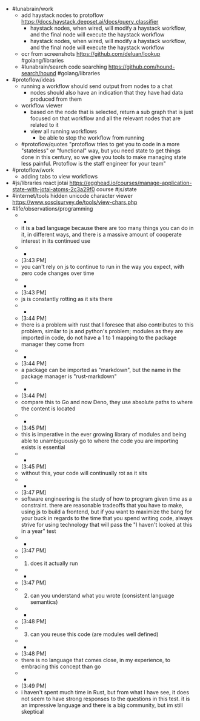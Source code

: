 - #lunabrain/work
	- add haystack nodes to protoflow https://docs.haystack.deepset.ai/docs/query_classifier
		- haystack nodes, when wired, will modify a haystack workflow, and the final node will execute the haystack workflow
		- haystack nodes, when wired, will modify a haystack workflow, and the final node will execute the haystack workflow
	- ocr from screenshots https://github.com/deluan/lookup #golang/libraries
	- #lunabrain/search code searching https://github.com/hound-search/hound #golang/libraries
- #protoflow/ideas
	- running a workflow should send output from nodes to a chat
		- nodes should also have an indication that they have had data produced from them
	- workflow viewer
		- based on the node that is selected, return a sub graph that is just focused on that workflow and all the relevant nodes that are related to it
		- view all running workflows
			- be able to stop the workflow from running
	- #protoflow/quotes "protoflow tries to get you to code in a more "stateless" or "functional" way, but you need state to get things done in this century, so we give you tools to make managing state less painful. Protoflow is the staff engineer for your team"
- #protoflow/work
	- adding tabs to view workflows
- #js/libraries react jotai https://egghead.io/courses/manage-application-state-with-jotai-atoms-2c3a29f0 course #js/state
- #internet/tools hidden unicode character viewer https://www.soscisurvey.de/tools/view-chars.php
- #life/observations/programming
	- -
	- it is a bad language because there are too many things you can do in it, in different ways, and there is a massive amount of cooperate interest in its continued use
	- -
	- [3:43 PM]
	- you can't rely on js to continue to run in the way you expect, with zero code changes over time
	- -
	- [3:43 PM]
	- js is constantly rotting as it sits there
	- -
	- [3:44 PM]
	- there is a problem with rust that I foresee that also contributes to this problem, similar to js and python's problem; modules as they are imported in code, do not have a 1 to 1 mapping to the package manager they come from
	- -
	- [3:44 PM]
	- a package can be imported as "markdown", but the name in the package manager is "rust-markdown"
	- -
	- [3:44 PM]
	- compare this to Go and now Deno, they use absolute paths to where the content is located
	- -
	- [3:45 PM]
	- this is imperative in the ever growing library of modules and being able to unambiguously go to where the code you are importing exists is essential
	- -
	- [3:45 PM]
	- without this, your code will continually rot as it sits
	- -
	- [3:47 PM]
	- software engineering is the study of how to program given time as a constraint. there are reasonable tradeoffs that you have to make, using js to build a frontend, but if you want to maximize the bang for your buck in regards to the time that you spend writing code, always strive for using technology that will pass the "I haven't looked at this in a year" test
	- -
	- [3:47 PM]
	- 1) does it actually run
	- -
	- [3:47 PM]
	- 2) can you understand what you wrote (consistent language semantics)
	- -
	- [3:48 PM]
	- 3) can you reuse this code (are modules well defined)
	- -
	- [3:48 PM]
	- there is no language that comes close, in my experience, to embracing this concept than go
	- -
	- [3:49 PM]
	- i haven't spent much time in Rust, but from what I have see, it does not seem to have strong responses to the questions in this test. it is an impressive language and there is a big community, but im still skeptical